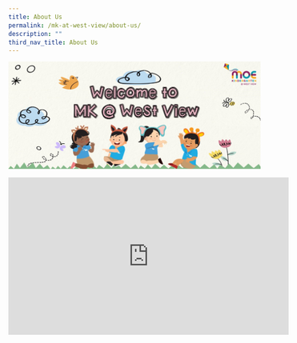 ```yaml
---
title: About Us
permalink: /mk-at-west-view/about-us/
description: ""
third_nav_title: About Us
---
```

![Welcome](/images/Welcome%20to%20MK%20%20West%20View.jpeg)

<div align="center"><iframe width="560" height="315" src="https://www.youtube.com/embed/WQu3nVPsQ4o" title="YouTube video player" frameborder="0" allow="accelerometer; autoplay; clipboard-write; encrypted-media; gyroscope; picture-in-picture; web-share" allowfullscreen></iframe></div>